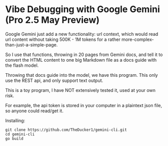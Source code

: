 # Vibe Debugging with Google Gemini (Pro 2.5 May Preview)

Google Gemini just add a new functionality: url context, which would read url content without taking 500K - 1M tokens for a rather more-complex-than-just-a-simple-page.

So I use that functions, throwing in 20 pages from Gemini docs, and tell it to convert the HTML content to one big Markdown file as a docs guide with the flash model. 

Throwing that docs guide into the model, we have this program. This only use the REST api, and only support text output.

This is a toy program, I have NOT extensively tested it, used at your own risk.

For example, the api token is stored in your computer in a plaintext json file, so anyone could read/get it.

Installing:

```
git clone https://github.com/TheDucker1/gemini-cli.git
cd gemini-cli
go build
```